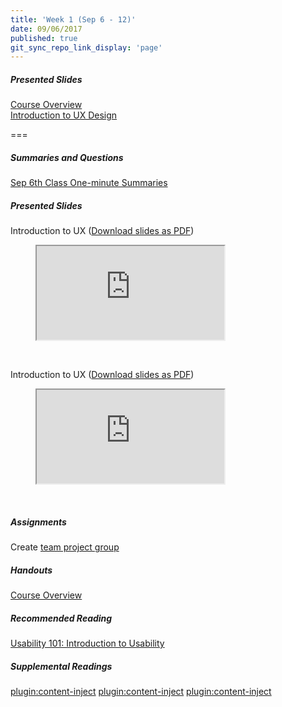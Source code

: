 ```yaml
---
title: 'Week 1 (Sep 6 - 12)'
date: 09/06/2017
published: true
git_sync_repo_link_display: 'page'
---
```


##### Presented Slides
[Course Overview](https://swipe.to/9967fp)  
[Introduction to UX Design](https://swipe.to/9967fp)  

===

##### Summaries and Questions  
[Sep 6th Class One-minute Summaries](https://canvas.sfu.ca/courses/36662/assignments/267528)

##### Presented Slides  
Introduction to UX ([Download slides as PDF](#))
<div class="embed-responsive embed-responsive-16by9"><figure><iframe src="https://www.swipe.to/embed/9967fp" allowfullscreen></iframe></figure></div>
<br>

Introduction to UX ([Download slides as PDF](#))
<div class="embed-responsive embed-responsive-16by9"><figure><iframe src="https://www.swipe.to/embed/9967fp" allowfullscreen></iframe></figure></div>
<br>

##### Assignments
Create [team project group](https://canvas.sfu.ca/courses/36662/users)

##### Handouts
[Course Overview](https://canvas.sfu.ca/courses/36662/files/folder/Handouts/Course%20Overview)  

##### Recommended Reading  
<a class="embedly-card" data-card-controls="0" data-card-align="left" href="https://www.nngroup.com/articles/usability-101-introduction-to-usability/">Usability 101: Introduction to Usability</a>
<script async src="//cdn.embedly.com/widgets/platform.js" charset="UTF-8"></script>

##### Supplemental Readings  
[plugin:content-inject](/ux-techniques/what-is-usability-and-user-experience-design/problem-statements)
[plugin:content-inject](/ux-techniques/what-is-usability-and-user-experience-design/usability)
[plugin:content-inject](/ux-techniques/what-is-usability-and-user-experience-design/user-experience-design)  
